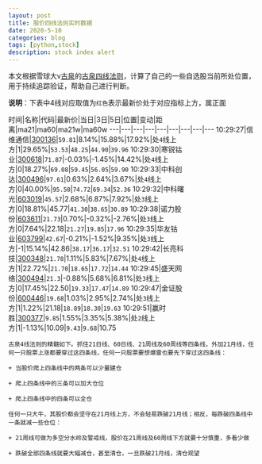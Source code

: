 ```yaml
---
layout: post
title: 股价四线法则实时数据
date: 2020-5-10
categories: blog
tags: [python,stock]
description: stock index alert
---
```



本文根据雪球大v[古泉](https://xueqiu.com/u/7148646888)的[古泉四线法则](https://xueqiu.com/7148646888/130498192)，计算了自己的一些自选股当前所处位置，用于持续追踪验证，帮助自己进行判断。

**说明**：下表中4线对应取值为`红色`表示最新价处于对应指标上方，属正面

时间|名称|代码|最新价|当日|3日|5日|位置|变动|距离|ma21|ma60|ma21w|ma60w
---|---|---|---|---|---|---|---|---
10:29:27|信维通信|[300136](https://xueqiu.com/S/SZ300136)|`59.81`|8.14%|15.88%|17.92%|处`4`线上方|1|29.65%|`53.53`|`48.25`|`44.90`|`39.96`
10:29:30|寒锐钴业|[300618](https://xueqiu.com/S/SZ300618)|`71.87`|-0.03%|-1.45%|14.42%|处`4`线上方|0|18.27%|`69.08`|`59.45`|`56.05`|`59.90`
10:29:33|中科创达|[300496](https://xueqiu.com/S/SZ300496)|`97.61`|0.63%|2.64%|3.67%|处`4`线上方|0|40.00%|`95.50`|`74.72`|`69.34`|`52.36`
10:29:32|中科曙光|[603019](https://xueqiu.com/S/SH603019)|`45.57`|2.68%|6.87%|7.92%|处`3`线上方|0|18.81%|45.77|`41.30`|`38.65`|`30.89`
10:29:38|诺力股份|[603611](https://xueqiu.com/S/SH603611)|`21.73`|0.70%|-0.32%|-2.76%|处`3`线上方|0|7.64%|22.18|`21.27`|`19.85`|`17.96`
10:29:35|华友钴业|[603799](https://xueqiu.com/S/SH603799)|`42.67`|-0.21%|-1.52%|9.35%|处`3`线上方|-1|15.14%|42.86|`38.17`|`36.17`|`32.51`
10:29:42|长亮科技|[300348](https://xueqiu.com/S/SZ300348)|`21.78`|1.11%|5.83%|7.67%|处`4`线上方|1|22.72%|`21.70`|`18.65`|`17.72`|`14.44`
10:29:45|盛天网络|[300494](https://xueqiu.com/S/SZ300494)|`21.3`|-0.88%|5.68%|6.81%|处`3`线上方|0|17.45%|22.50|`19.33`|`17.47`|`14.89`
10:29:47|金证股份|[600446](https://xueqiu.com/S/SH600446)|`19.68`|1.03%|2.95%|2.74%|处`3`线上方|1|1.22%|21.18|`18.89`|`18.30`|`19.63`
10:29:51|赢时胜|[300377](https://xueqiu.com/S/SZ300377)|`9.85`|1.55%|3.35%|5.38%|处`2`线上方|1|-1.13%|10.09|`9.43`|`9.68`|10.75

```
古泉4线法则的精髓如下。抓住21日线、60日线、21周线及60周线等四条线，外加21月线，任何一只股票上涨都要穿过这四条线，任何一只股票要想爆雷也要先下穿过这四条线：

+ 当股价爬上四条线中的两条可以少量建仓

+ 爬上四条线中的三条可以加大仓位

+ 爬上四条线中的四条可以全仓

任何一只大牛，其股价都会坚守在21月线上方，不会轻易跌破21月线；相反，每跌破四条线中一条就减一些仓位：

+ 21周线可做为多空分水岭及警戒线，股价在21周线及60周线下方就要十分慎重，多看少做

+ 跌破全部四条线就要大幅减仓，甚至清仓，一旦跌破21月线，清仓观望
```